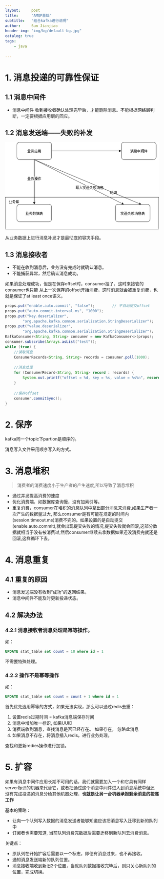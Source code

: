 ```yaml
---
layout:     post
title:      "AMQP基础"  
subtitle:   "结合kafka进行说明"
author:     Sun Jianjiao
header-img: "img/bg/default-bg.jpg"
catalog: true
tags:
    - java

---
```


# 1. 消息投递的可靠性保证

## 1.1 消息中间件
- 消息中间件 收到接收者确认处理完毕后，才能删除消息。不能根据网络层判断，一定要根据应用层的回应。

## 1.2 消息发送端——失败的补发
![consistent](/img/post/java/amqp/send-consistent.png)

从业务数据上进行消息补发才是最彻底的容灾手段。

## 1.3 消息接收者

- 不能在收到消息后，业务没有完成时就确认消息。
- 不能捕获异常，然后确认消息成功。

如果消息处理成功，但是在保存offset时，consumer挂了，这时来接管的consumer也只能
从上一次保存的offset开始消费，这时消息就会被重复消费，也就是保证了at least once语义。

```Java
props.put("enable.auto.commit", "false");        // 不自动提交offset
props.put("auto.commit.interval.ms", "1000");
props.put("key.deserializer",
        "org.apache.kafka.common.serialization.StringDeserializer");
props.put("value.deserializer",
        "org.apache.kafka.common.serialization.StringDeserializer");
KafkaConsumer<String, String> consumer = new KafkaConsumer<>(props);
consumer.subscribe(Arrays.asList("test"));
while (true) {
    //读取消息
    ConsumerRecords<String, String> records = consumer.poll(1000);

    //消息处理
    for (ConsumerRecord<String, String> record : records) {
        System.out.printf("offset = %d, key = %s, value = %s%n", record.offset(), record.key(), record.value());
    }

    //保存offset
    consumer.commitSync();
}

```

# 2. 保序

kafka同一个topic下partion是顺序的。

消息写入文件采用顺序写入的方式。

# 3. 消息堆积

> 消费者的消费速度小于生产者的产生速度,所以导致了消息堆积

- 通过并发提高消费的速度
- 优化消费端，如数据库查询慢，没有加索引等。
- 重复消费，consumer在堆积的消息队列中拿出部分消息来消费,如果生产者一次产生的数据量过大, 那么consumer是有可能在规定的时间内(session.timeout.ms)消费不完的。如果设置的是自动提交(enable.auto.commit),就会出现提交失败的情况,提交失败就会回滚,这部分数据就相当于没有被消费过,然后consumer继续去拿数据如果还没消费完就还是回滚,这样循环下去。

# 4. 消息重复

## 4.1 重复的原因

- 消息发送端没有收到“成功”的返回结果。
- 消息中间件不能及时更新投递状态。

## 4.2 解决办法

### 4.2.1 消息接收者消息处理是幂等操作。
如：

```SQL
UPDATE stat_table set count = 10 where id = 1
```

不需要特殊处理。

### 4.2.2 操作不是幂等操作

如：

```SQL
UPDATE stat_table set count = count + 1 where id = 1
```

首先优先选用幂等的方式，如果无法实现，那么可以通过redis去重：

1. 设置redis过期时间 = kafka消息端保存时间
2. 消息中增加唯一标识, 如果UUID
3. 消费端收到消息，查找消息是否已经存在。 如果存在， 忽略此消息
4. 如果消息不存在，将消息插入redis。进行业务处理。

查找和更新redies操作进行加锁。


# 5. 扩容
如果有消息中间件应用长期不可用的话，我们就需要加入一个和它具有同样server标识的机器来代替它，或者把通过这个消息中间件进入到消息系统中但还没有完成投递的消息分给其他机器处理，**也就是让另一台机器承担剩余消息的投递工作**

基本的策略：

- 让向一个队列写入数据的消息发送者能够知道应该把消息写入迁移到新的队列中
- 订阅者也需要知道, 当前队列消费完数据后需要迁移到新队列去消费消息。

关键点：

- 原队列在开始扩容后需要以一个标志，即便有消息过来，也不再接收。
- 通知消息发送端新的队列位置。
- 消息接收端收到新旧2个位置，当就队列数据接收完毕后，则只关心新队列的位置，完成切换。
